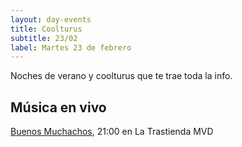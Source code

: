 ```yaml
---
layout: day-events
title: Coolturus
subtitle: 23/02
label: Martes 23 de febrero
---
```

Noches de verano y coolturus que te trae toda la info.

## Música en vivo

[Buenos Muchachos](https://www.latrastienda.com.uy/), 21:00 en La Trastienda MVD
